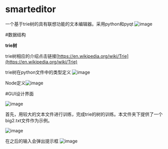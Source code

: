 # smarteditor
一个基于trie树的具有联想功能的文本编辑器。采用python和pyqt
![image](https://github.com/chuxiuhong/smarteditor/tree/master/pic/gui1.png)


#数据结构

**trie树**

trie树相应的介绍点击链接[https://en.wikipedia.org/wiki/Trie](https://en.wikipedia.org/wiki/Trie)

trie树在python文件中的类型定义
![image](https://github.com/chuxiuhong/smarteditor/tree/master/pic/gui8.png)

Node定义![image](https://github.com/chuxiuhong/smarteditor/tree/master/pic/gui7.png)


#GUI设计界面

![image](https://github.com/chuxiuhong/smarteditor/tree/master/pic/gui4.png)

首先，用较大的文本文件进行训练，完成trie的树的训练。本文件夹下提供了一个big2.txt文件作为示例。

![image](https://github.com/chuxiuhong/smarteditor/tree/master/pic/gui5.png)

在之后的输入会弹出提示框
![image](https://github.com/chuxiuhong/smarteditor/tree/master/pic/gui1.png)






